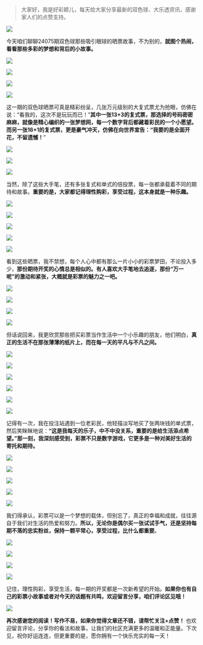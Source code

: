 > 大家好，我是好彩颖儿，每天给大家分享最新的双色球、大乐透资讯，感谢家人们的点赞支持。

![](https://cdn.jsdelivr.net/gh/wangwenjie1314/PicCDN/2024-6-20/1718847632947-image.png)

今天咱们聊聊24075期双色球那些吸引眼球的晒票故事，不为别的，**就图个热闹，看看那些多彩的梦想和背后的小故事。**


![](https://cdn.jsdelivr.net/gh/wangwenjie1314/PicCDN/2024-7-2/1719895229789-image.png)

![](https://cdn.jsdelivr.net/gh/wangwenjie1314/PicCDN/2024-7-2/1719895419260-image.png)

![](https://cdn.jsdelivr.net/gh/wangwenjie1314/PicCDN/2024-7-2/1719895427150-image.png)


![](https://cdn.jsdelivr.net/gh/wangwenjie1314/PicCDN/2024-7-2/1719895438097-image.png)

这一期的双色球晒票可真是精彩纷呈，几张万元级别的大复式票尤为抢眼，仿佛在说：“看我的，这次不是玩玩而已！”**其中一张13+3的复式票，那选择的号码密密麻麻，就像是精心编织的一张梦想网，每一个数字背后都藏着彩民的一个小愿望。而另一张16+1的复式票，更是豪气冲天，仿佛在向世界宣告：“我要的是全面开花，不留遗憾！**”


![](https://cdn.jsdelivr.net/gh/wangwenjie1314/PicCDN/2024-7-2/1719895470289-image.png)


![](https://cdn.jsdelivr.net/gh/wangwenjie1314/PicCDN/2024-7-2/1719895500299-image.png)


![](https://cdn.jsdelivr.net/gh/wangwenjie1314/PicCDN/2024-7-2/1719895507844-image.png)

当然，除了这些大手笔，还有多张复式和单式的倍投票，每一张都承载着不同的期待和故事。**重要的是，大家都记得理性购彩，享受过程，这本身就是一种乐趣。**


![](https://cdn.jsdelivr.net/gh/wangwenjie1314/PicCDN/2024-7-2/1719895534471-image.png)

![](https://cdn.jsdelivr.net/gh/wangwenjie1314/PicCDN/2024-7-2/1719895545898-image.png)


![](https://cdn.jsdelivr.net/gh/wangwenjie1314/PicCDN/2024-7-2/1719895565683-image.png)

![](https://cdn.jsdelivr.net/gh/wangwenjie1314/PicCDN/2024-7-2/1719895557080-image.png)

![](https://cdn.jsdelivr.net/gh/wangwenjie1314/PicCDN/2024-7-2/1719895587481-image.png)

看到这些晒票，我不禁想，每个人心中都有那么一片小小的彩票梦田，不论投入多少，**那份期待开奖的心情总是相似的。有人喜欢大手笔地去追逐，那份“万一呢”的激动和紧张，大概就是彩票的魅力之一吧。**


![](https://cdn.jsdelivr.net/gh/wangwenjie1314/PicCDN/2024-7-2/1719895596063-image.png)


![](https://cdn.jsdelivr.net/gh/wangwenjie1314/PicCDN/2024-7-2/1719895617658-image.png)


![](https://cdn.jsdelivr.net/gh/wangwenjie1314/PicCDN/2024-7-2/1719895631771-image.png)

![](https://cdn.jsdelivr.net/gh/wangwenjie1314/PicCDN/2024-7-2/1719895640911-image.png)


但话说回来，我更欣赏那些把买彩票当作生活中一个小乐趣的朋友，他们明白，**真正的生活不在那张薄薄的纸片上，而在每一天的平凡与不凡之间。**


![](https://cdn.jsdelivr.net/gh/wangwenjie1314/PicCDN/2024-7-2/1719895649691-image.png)


![](https://cdn.jsdelivr.net/gh/wangwenjie1314/PicCDN/2024-7-2/1719895673927-image.png)

![](https://cdn.jsdelivr.net/gh/wangwenjie1314/PicCDN/2024-7-2/1719895664215-image.png)


![](https://cdn.jsdelivr.net/gh/wangwenjie1314/PicCDN/2024-7-2/1719895692563-image.png)


![](https://cdn.jsdelivr.net/gh/wangwenjie1314/PicCDN/2024-7-2/1719895715772-image.png)


![](https://cdn.jsdelivr.net/gh/wangwenjie1314/PicCDN/2024-7-2/1719895741534-image.png)



记得有一次，我在投注站遇到一位老彩民，他轻描淡写地买了张两块钱的单式票，然后笑眯眯地说：**“这是我每天的乐子，中不中没关系，重要的是给生活添点希望。”那一刻，我深刻感受到，彩票不只是数字游戏，它更多是一种对美好生活的寄托和期待。**


![](https://cdn.jsdelivr.net/gh/wangwenjie1314/PicCDN/2024-7-2/1719895785764-image.png)

![](https://cdn.jsdelivr.net/gh/wangwenjie1314/PicCDN/2024-7-2/1719895779590-image.png)

![](https://cdn.jsdelivr.net/gh/wangwenjie1314/PicCDN/2024-7-2/1719895769066-image.png)

![](https://cdn.jsdelivr.net/gh/wangwenjie1314/PicCDN/2024-7-2/1719895760609-image.png)

![](https://cdn.jsdelivr.net/gh/wangwenjie1314/PicCDN/2024-7-2/1719895751153-image.png)


我们得承认，彩票可以是一个梦想的载体，但别忘了，真正的幸福和成就，往往源自于我们对生活的热爱和努力。**所以，无论你是偶尔买一张试试手气，还是坚持每期不落的忠实粉丝，保持一颗平常心，享受过程，比什么都重要**。

![](https://cdn.jsdelivr.net/gh/wangwenjie1314/PicCDN/2024-7-2/1719895796752-image.png)

![](https://cdn.jsdelivr.net/gh/wangwenjie1314/PicCDN/2024-7-2/1719895805812-image.png)


![](https://cdn.jsdelivr.net/gh/wangwenjie1314/PicCDN/2024-7-2/1719895824798-image.png)

![](https://cdn.jsdelivr.net/gh/wangwenjie1314/PicCDN/2024-7-2/1719895814696-image.png)

记住，理性购彩，享受生活，每一期的开奖都是一次新希望的开始。**如果你也有自己的彩票小故事或者对今天的话题有共鸣，欢迎留言分享，咱们评论区见哦！**


![](https://cdn.jsdelivr.net/gh/wangwenjie1314/PicCDN/2024-7-2/1719895899393-image.png)


**再次感谢您的阅读！写作不易，如果你觉得文章还不错，请帮忙关注+点赞！** 也欢迎留言评论，分享你的看法和故事，让我们的社区充满更多的温暖和正能量。下次见，祝你好运连连，但更重要的是，愿你拥有一个快乐充实的每一天！